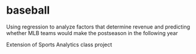 # baseball
Using regression to analyze factors that determine revenue and predicting whether MLB teams would make the postseason in the following year

Extension of Sports Analytics class project
